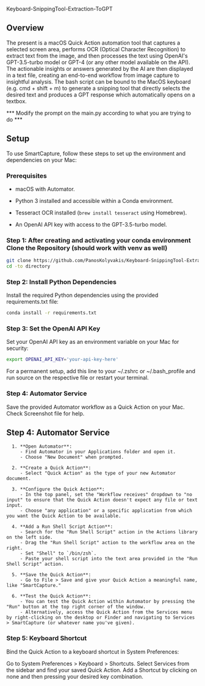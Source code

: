 Keyboard-SnippingTool-Extraction-ToGPT

## Overview
The present is a macOS Quick Action automation tool that captures a selected screen area, performs OCR (Optical Character Recognition) to extract text from the image, and then processes the text using OpenAI's GPT-3.5-turbo model or GPT-4 (or any other model available on the API). The actionable insights or answers generated by the AI are then displayed in a text file, creating an end-to-end workflow from image capture to insightful analysis. The bash script can be bound to the MacOS keyboard (e.g. cmd + shift + m) to generate a snipping tool that directly selects the desired text and produces a GPT response which automatically opens on a textbox.

*** Modify the prompt on the main.py according to what you are trying to do ***
## Setup
To use SmartCapture, follow these steps to set up the environment and dependencies on your Mac:

### Prerequisites
- macOS with Automator.

- Python 3 installed and accessible within a Conda environment.
- Tesseract OCR installed (`brew install tesseract` using Homebrew).
- An OpenAI API key with access to the GPT-3.5-turbo model.

### Step 1: After creating and activating your conda environment Clone the Repository (should work with venv as well)
```bash
git clone https://github.com/PanosKolyvakis/Keyboard-SnippingTool-Extraction-ToGPT
cd -to directory
```

### Step 2: Install Python Dependencies
Install the required Python dependencies using the provided requirements.txt file:

```bash
conda install -r requirements.txt
```
### Step 3: Set the OpenAI API Key
Set your OpenAI API key as an environment variable on your Mac for security:

```bash
export OPENAI_API_KEY='your-api-key-here'
```
For a permanent setup, add this line to your ~/.zshrc or ~/.bash_profile and run source on the respective file or restart your terminal.

### Step 4: Automator Service
Save the provided Automator workflow as a Quick Action on your Mac. Check Screenshot file for help.
## Step 4: Automator Service


      1. **Open Automator**:
         - Find Automator in your Applications folder and open it.
         - Choose "New Document" when prompted.
      
      2. **Create a Quick Action**:
         - Select "Quick Action" as the type of your new Automator document.
      
      3. **Configure the Quick Action**:
         - In the top panel, set the "Workflow receives" dropdown to "no input" to ensure that the Quick Action doesn't expect any file or text input.
         - Choose "any application" or a specific application from which you want the Quick Action to be available.
      
      4. **Add a Run Shell Script Action**:
         - Search for the "Run Shell Script" action in the Actions library on the left side.
         - Drag the "Run Shell Script" action to the workflow area on the right.
         - Set "Shell" to `/bin/zsh`.
         - Paste your shell script into the text area provided in the "Run Shell Script" action.
      
      5. **Save the Quick Action**:
         - Go to File > Save and give your Quick Action a meaningful name, like "SmartCapture."
      
      6. **Test the Quick Action**:
         - You can test the Quick Action within Automator by pressing the "Run" button at the top right corner of the window.
         - Alternatively, access the Quick Action from the Services menu by right-clicking on the desktop or Finder and navigating to Services > SmartCapture (or whatever name you've given).
  



### Step 5: Keyboard Shortcut
Bind the Quick Action to a keyboard shortcut in System Preferences:

Go to System Preferences > Keyboard > Shortcuts.
Select Services from the sidebar and find your saved Quick Action.
Add a Shortcut by clicking on none and then pressing your desired key combination.


